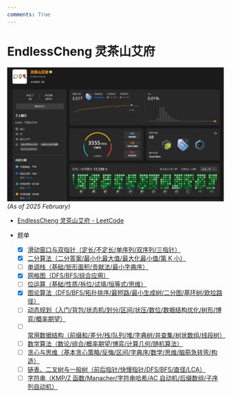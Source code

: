 ```yaml
---
comments: True
---
```


# EndlessCheng 灵茶山艾府

![endlesscheng](../assets/endlesscheng.png)
_(As of 2025 February)_

- [EndlessCheng 灵茶山艾府 - LeetCode](https://leetcode.cn/u/endlesscheng/)
- 题单

  - [x] [滑动窗口与双指针（定长/不定长/单序列/双序列/三指针）](https://leetcode.cn/circle/discuss/0viNMK/)
  - [x] [二分算法（二分答案/最小化最大值/最大化最小值/第 K 小）](https://leetcode.cn/circle/discuss/SqopEo/)
  - [ ] [单调栈（基础/矩形面积/贡献法/最小字典序）](https://leetcode.cn/circle/discuss/9oZFK9/)
  - [x] [网格图（DFS/BFS/综合应用）](https://leetcode.cn/circle/discuss/YiXPXW/)
  - [ ] [位运算（基础/性质/拆位/试填/恒等式/思维）](https://leetcode.cn/circle/discuss/dHn9Vk/)
  - [x] [图论算法（DFS/BFS/拓扑排序/最短路/最小生成树/二分图/基环树/欧拉路径）](https://leetcode.cn/circle/discuss/01LUak/)
  - [ ] [动态规划（入门/背包/状态机/划分/区间/状压/数位/数据结构优化/树形/博弈/概率期望）](https://leetcode.cn/circle/discuss/tXLS3i/)
  - [ ] [常用数据结构（前缀和/差分/栈/队列/堆/字典树/并查集/树状数组/线段树）](https://leetcode.cn/circle/discuss/mOr1u6/)
  - [ ] [数学算法（数论/组合/概率期望/博弈/计算几何/随机算法）](https://leetcode.cn/circle/discuss/IYT3ss/)
  - [ ] [贪心与思维（基本贪心策略/反悔/区间/字典序/数学/思维/脑筋急转弯/构造）](https://leetcode.cn/circle/discuss/g6KTKL/)
  - [ ] [链表、二叉树与一般树（前后指针/快慢指针/DFS/BFS/直径/LCA）](https://leetcode.cn/circle/discuss/K0n2gO/)
  - [ ] [字符串（KMP/Z 函数/Manacher/字符串哈希/AC 自动机/后缀数组/子序列自动机）](https://leetcode.cn/circle/discuss/SJFwQI/)
